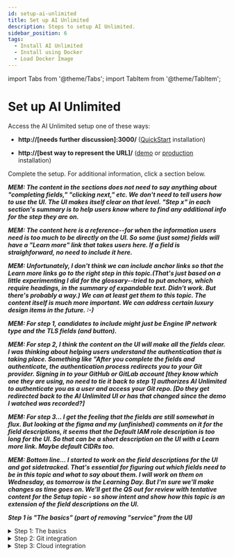 ```yaml
---
id: setup-ai-unlimited
title: Set up AI Unlimited
description: Steps to setup AI Unlimited.
sidebar_position: 6
tags:
  - Install AI Unlimited
  - Install using Docker
  - Load Docker Image
---
```

import Tabs from '@theme/Tabs';
import TabItem from '@theme/TabItem';

# Set up AI Unlimited

Access the AI Unlimited setup one of these ways:

- **http://[needs further discussion]:3000/** ([QuickStart](/docs/install-ai-unlimited/quickstart/index.md) installation)

- **http://[best way to represent the URL]/** ([demo](/docs/install-ai-unlimited/demo/index.md) or [production](/docs/install-ai-unlimited/production/index.md) installation)

Complete the setup. For additional information, click a section below. 

***MEM: The content in the sections does not need to say anything about "completing fields," "clicking next," etc. We don't need to tell users how to use the UI. The UI makes itself clear on that level. "Step x" in each section's summary is to help users know where to find any additional info for the step they are on.***

***MEM: The content here is a reference--for when the information users need is too much to be directly on the UI. So some (just some) fields will have a "Learn more" link that takes users here. If a field is straighforward, no need to include it here.***

***MEM: Unfortunately, I don't *think* we can include anchor links so that the Learn more links go to the right step in this topic.(That's just based on a little experimenting I did for the glossary--tried to put anchors, which require headings, in the summary of expandable text. Didn't work. But there's probably a way.) We can at least get them to this topic. The content itself is much more important. We can address certain luxury design items in the future. :-)***

***MEM: For step 1, candidates to include might just be Engine IP network type and the TLS fields (and button).***

***MEM: For step 2, I think the content on the UI will make all the fields clear. I was thinking about helping users understand the authentication that is taking place. Something like "After you complete the fields and authenticate, the authentication process redirects you to your Git provider. Signing in to your GitHub or GitLab account [they know which one they are using, no need to tie it back to step 1] authorizes AI Unlimited to authenticate you as a user and access your Git repo. [Do they get redirected back to the AI Unlimited UI or has that changed since the demo I watched was recorded?]***

***MEM: For step 3... I get the feeling that the fields are still somewhat in flux. But looking at the figma and my (unfinished) comments on it for the field descriptions, it seems that the Default IAM role description is too long for the UI. So that can be a short description on the UI with a Learn more link. Maybe default CIDRs too.***

***MEM: Bottom line... I started to work on the field descriptions for the UI and got sidetracked. That's essential for figuring out which fields need to be in this topic and what to say about them. I will work on them on Wednesday, as tomorrow is the Learning Day. But I'm sure we'll make changes as time goes on. We'll get the QS out for review with tentative content for the Setup topic - so show intent and show how this topic is an extension of the field descriptions on the UI.***

***Step 1 is "The basics" (part of removing "service" from the UI)***


<details>

<summary>Step 1: The basics</summary>

1. Fill in the details for the following fields:

* **Service base URL**: [Non-Editable] The root URL of the service. The value can vary depending on the type of installation.

* **Git provider**: The Git provider used to store project details. Currently, Teradata AI Unlimited supports GitHub and GitLab.

* **Service log levels**: Teradata recommends selecting the **Debug** option. This option captures fine-grained informational events that could help users debug errors.

* **Engine IP network type**: The type of network assigned to an engine instance, which can be either public or private. Select the **Private** option if you're deploying the engine in the same VPC as AI Unlimited.

* **Use TLS**: Indicates if TLS support is enabled. If your instance is only accessible from within a private network and to trusted users, you can ignore the default value. Teradata recommends enabling the TLS option for sensitive data, and public networks.

* **Service TLS Certificate and Key**: Upload a TLS certificate and key pair to authenticate and secure communication to your server.

2. To use a self-signed certificate for **Service Base URL**, select **GENERATE TLS**. A certificate and private key are generated and displayed in the respective fields.

3. Select **Next**.

</details>

<details>

<summary>Step 2: Git integration</summary>

On the **Configure Git** page, enter the details in the fields, and then select **Authenticate**. You are redirected to GitHub or GitLab based on your choice of Git provider in Step 1. Use your credentials to log in. This authorizes the AI Unlimited to authenticate the user and access your Git repo.

After you are redirected back to AI Unlimited, you can see that an API key was generated for you. 
**TA: Don't users need to fill in the Step 3 details to view API key?**
***MEM: That's a good question. I think the demo I was watching was recorded when steps 2 and 3 were flip-flopped.***

You'll use your API key whenever you create a project in a Jupyter notebook. When a new user logs in to the AI Unlimited UI, an API key is generated for that user. 

</details>

<details>

<summary>Step 3: Cloud integration</summary>

Fill in your CSP parameters in the following fields. Before you start, verify that your CSP account has all the resources required by the AI Unlimited engine and that your organization administrator has adequate permissions to configure the resources and services in your CSP.

:::note
You can modify these parameters directly from the Jupyter notebook while connecting to the AI Unlimited engine.
::: 

<Tabs>
<TabItem value="aws1" label="AWS">
- **Default region**: The region where you want to deploy the engine. Teradata recommends choosing the region closest to your primary work location.
- **Default subnet**: The subnet that provides the engine instance with a route to an internet gateway. If you don't specify a subnet, the engine is automatically associated with the default subnet.
- **Default IAM role**: The default IAM identity that determines what a user can and cannot do in AWS. When a default IAM role is assigned to a user or resource, the user or resource automatically assumes the role and gains the permissions granted to the role.
- **Resource tags**: The key-value pair applied to a resource to hold metadata about that resource. With a resource tag, you can quickly identify, organize, and manage the resources you use in your environment.
- **Default CIDRs**: The list of Classless Inter-Domain Routing (CIDR) addresses used for the engine. Use CIDR to allocate IP addresses flexibly and efficiently in your network. If you don't specify a CIDR, the engine is automatically associated with the default CIDR.
- **Default security groups**: The list of security groups for the VPC in each region. If you don't specify a security group, the engine is automatically associated with the default security group for the VPC.

</TabItem>
<TabItem value="azure" label="Azure">
- **Default region**: A single Azure environment corresponds to a single VNet located in a specific region, and all the resources deployed by AI Unlimited on Azure are deployed into that VNet. Teradata recommends selecting a region closest to your primary work location or the region where your data is located.
- **Default CIDRs**: The address range to define the range of private IPs for VM instances provisioned into the subnets. The CIDR range must be between /16 and /24. The default is 10.0.0.0/16.
- **Default security group**: Controls inbound and outbound traffic to and from Azure resources within a specified network. Use this field to allow users from your organization access to the resources.
- **Resource tags**: The key-value pair that helps you identify resources based on settings that are relevant to your organization. Use the ai-unlimited tag to quickly identify, organize, and manage the resources you use in your environment.
  
</TabItem>
</Tabs>

</details>




